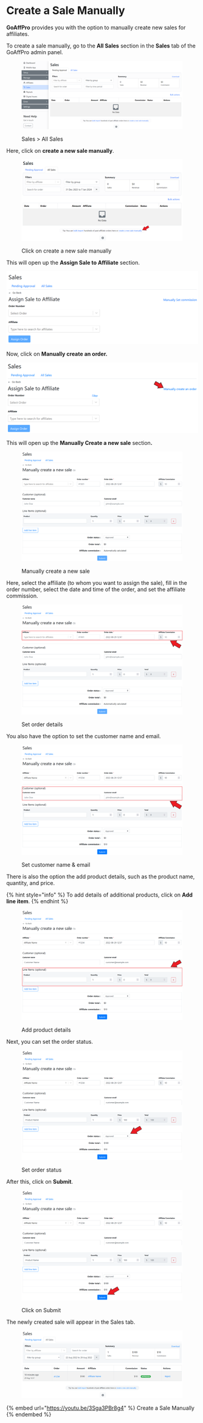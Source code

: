 # Create a Sale Manually

**GoAffPro** provides you with the option to manually create new sales for affiliates. &#x20;

To create a sale manually, go to the **All Sales** section in the **Sales** tab of the GoAffPro admin panel.

<figure><img src="../../.gitbook/assets/image (81).png" alt=""><figcaption><p>Sales > All Sales</p></figcaption></figure>

Here, click on **create a new sale manually**.

<figure><img src="../../.gitbook/assets/Screenshot 2024-06-03 1718305.png" alt=""><figcaption><p>Click on create a new sale manually</p></figcaption></figure>

This will open up the **Assign Sale to Affiliate** section.

![Assign Sale to Affiliate section](<../../.gitbook/assets/Annotation 2020-01-06 190150.png>)

Now, click on **Manually create an order.**

![Click on Manually create an order](<../../.gitbook/assets/Screenshot 2021-05-11 065350.png>)

This will open up the **Manually Create a new sale** sectio&#x6E;**.**

<figure><img src="../../.gitbook/assets/image (3100).png" alt=""><figcaption><p>Manually create a new sale</p></figcaption></figure>

Here, select the affiliate (to whom you want to assign the sale), fill in the order number, select the date and time of the order, and set the affiliate commission.

<figure><img src="../../.gitbook/assets/Screenshot 2022-08-29 125517.png" alt=""><figcaption><p>Set order details</p></figcaption></figure>

You also have the option to set the customer name and email.&#x20;

<figure><img src="../../.gitbook/assets/Screenshot 2022-08-29 125859.png" alt=""><figcaption><p>Set customer name &#x26; email</p></figcaption></figure>

There is also the option the add product details, such as the product name, quantity, and price.

{% hint style="info" %}
To add details of additional products, click on **Add line item**.
{% endhint %}

<figure><img src="../../.gitbook/assets/Screenshot 2022-08-29 130140.png" alt=""><figcaption><p>Add product details</p></figcaption></figure>

Next, you can set the order status.

<figure><img src="../../.gitbook/assets/Screenshot 2022-08-29 130352.png" alt=""><figcaption><p>Set order status</p></figcaption></figure>

After this, click on **Submit**.

<figure><img src="../../.gitbook/assets/Screenshot 2022-08-29 130352 (1).png" alt=""><figcaption><p>Click on Submit</p></figcaption></figure>

The newly created sale will appear in the Sales tab.

<figure><img src="../../.gitbook/assets/image (2197).png" alt=""><figcaption></figcaption></figure>

{% embed url="https://youtu.be/3Sga3PBr8g4" %}
Create a Sale Manually
{% endembed %}
